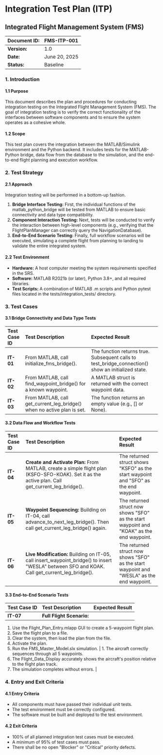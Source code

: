 # **Integration Test Plan (ITP)**

## **Integrated Flight Management System (FMS)**

| Document ID: | FMS-ITP-001 |
| :---- | :---- |
| **Version:** | 1.0 |
| **Date:** | June 20, 2025 |
| **Status:** | Baseline |

### **1\. Introduction**

#### **1.1 Purpose**

This document describes the plan and procedures for conducting integration testing on the Integrated Flight Management System (FMS). The goal of integration testing is to verify the correct functionality of the interfaces between software components and to ensure the system operates as a cohesive whole.

#### **1.2 Scope**

This test plan covers the integration between the MATLAB/Simulink environment and the Python backend. It includes tests for the MATLAB-Python bridge, data flow from the database to the simulation, and the end-to-end flight planning and execution workflow.

### **2\. Test Strategy**

#### **2.1 Approach**

Integration testing will be performed in a bottom-up fashion.

1. **Bridge Interface Testing:** First, the individual functions of the matlab\_python\_bridge will be tested from MATLAB to ensure basic connectivity and data type compatibility.  
2. **Component Interaction Testing:** Next, tests will be conducted to verify the interaction between high-level components (e.g., verifying that the FlightPlanManager can correctly query the NavigationDatabase).  
3. **End-to-End Scenario Testing:** Finally, full workflow scenarios will be executed, simulating a complete flight from planning to landing to validate the entire integrated system.

#### **2.2 Test Environment**

* **Hardware:** A host computer meeting the system requirements specified in the SRS.  
* **Software:** MATLAB R2021b (or later), Python 3.8+, and all required libraries.  
* **Test Scripts:** A combination of MATLAB .m scripts and Python pytest files located in the tests/integration\_tests/ directory.

### **3\. Test Cases**

#### **3.1 Bridge Connectivity and Data Type Tests**

| Test Case ID | Test Description | Expected Result |
| :---- | :---- | :---- |
| **IT-01** | From MATLAB, call initialize\_fms\_bridge(). | The function returns true. Subsequent calls to test\_bridge\_connection() show an initialized state. |
| **IT-02** | From MATLAB, call find\_waypoint\_bridge() for a known waypoint. | A MATLAB struct is returned with the correct waypoint data. |
| **IT-03** | From MATLAB, call get\_current\_leg\_bridge() when no active plan is set. | The function returns an empty value (e.g., \[\] or None). |

#### **3.2 Data Flow and Workflow Tests**

| Test Case ID | Test Description | Expected Result |
| :---- | :---- | :---- |
| **IT-04** | **Create and Activate Plan:** From MATLAB, create a simple flight plan (KSFO-SFO-KOAK). Set it as the active plan. Call get\_current\_leg\_bridge(). | The returned struct shows "KSFO" as the start waypoint and "SFO" as the end waypoint. |
| **IT-05** | **Waypoint Sequencing:** Building on IT-04, call advance\_to\_next\_leg\_bridge(). Then call get\_current\_leg\_bridge() again. | The returned struct now shows "SFO" as the start waypoint and "KOAK" as the end waypoint. |
| **IT-06** | **Live Modification:** Building on IT-05, call insert\_waypoint\_bridge() to insert "WESLA" between SFO and KOAK. Call get\_current\_leg\_bridge(). | The returned struct now shows "SFO" as the start waypoint and "WESLA" as the end waypoint. |

#### **3.3 End-to-End Scenario Tests**

| Test Case ID | Test Description | Expected Result |
| :---- | :---- | :---- |
| **IT-07** | **Full Flight Scenario:** |  |

1. Use the Flight\_Plan\_Entry.mlapp GUI to create a 5-waypoint flight plan.  
2. Save the flight plan to a file.  
3. Clear the system, then load the plan from the file.  
4. Activate the plan.  
5. Run the FMS\_Master\_Model.slx simulation. | 1\. The aircraft correctly sequences through all 5 waypoints.  
6. The Flight\_Data\_Display accurately shows the aircraft's position relative to the flight plan track.  
7. The simulation completes without errors. |

### **4\. Entry and Exit Criteria**

#### **4.1 Entry Criteria**

* All components must have passed their individual unit tests.  
* The test environment must be correctly configured.  
* The software must be built and deployed to the test environment.

#### **4.2 Exit Criteria**

* 100% of all planned integration test cases must be executed.  
* A minimum of 95% of test cases must pass.  
* There shall be no open "Blocker" or "Critical" priority defects.